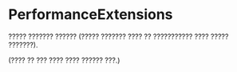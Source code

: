 # PerformanceExtensions
????? ??????? ?????? (????? ??????? ???? ?? ??????????? ???? ????? ???????).

(???? ?? ??? ???? ???? ?????? ???.)
